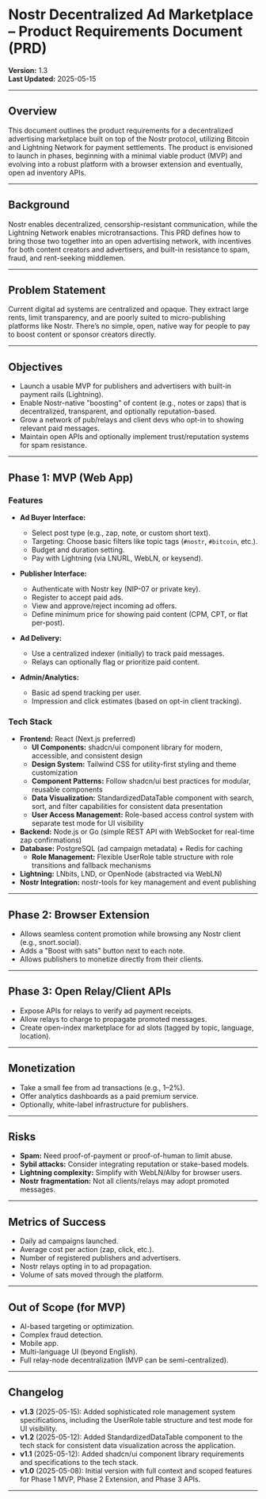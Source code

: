 # Nostr Decentralized Ad Marketplace – Product Requirements Document (PRD)

**Version:** 1.3  
**Last Updated:** 2025-05-15  

---

## Overview

This document outlines the product requirements for a decentralized advertising marketplace built on top of the Nostr protocol, utilizing Bitcoin and Lightning Network for payment settlements. The product is envisioned to launch in phases, beginning with a minimal viable product (MVP) and evolving into a robust platform with a browser extension and eventually, open ad inventory APIs.

---

## Background

Nostr enables decentralized, censorship-resistant communication, while the Lightning Network enables microtransactions. This PRD defines how to bring those two together into an open advertising network, with incentives for both content creators and advertisers, and built-in resistance to spam, fraud, and rent-seeking middlemen.

---

## Problem Statement

Current digital ad systems are centralized and opaque. They extract large rents, limit transparency, and are poorly suited to micro-publishing platforms like Nostr. There’s no simple, open, native way for people to pay to boost content or sponsor creators directly.

---

## Objectives

- Launch a usable MVP for publishers and advertisers with built-in payment rails (Lightning).
- Enable Nostr-native "boosting" of content (e.g., notes or zaps) that is decentralized, transparent, and optionally reputation-based.
- Grow a network of pub/relays and client devs who opt-in to showing relevant paid messages.
- Maintain open APIs and optionally implement trust/reputation systems for spam resistance.

---

## Phase 1: MVP (Web App)

### Features
- **Ad Buyer Interface:**
  - Select post type (e.g., zap, note, or custom short text).
  - Targeting: Choose basic filters like topic tags (`#nostr`, `#bitcoin`, etc.).
  - Budget and duration setting.
  - Pay with Lightning (via LNURL, WebLN, or keysend).

- **Publisher Interface:**
  - Authenticate with Nostr key (NIP-07 or private key).
  - Register to accept paid ads.
  - View and approve/reject incoming ad offers.
  - Define minimum price for showing paid content (CPM, CPT, or flat per-post).

- **Ad Delivery:**
  - Use a centralized indexer (initially) to track paid messages.
  - Relays can optionally flag or prioritize paid content.

- **Admin/Analytics:**
  - Basic ad spend tracking per user.
  - Impression and click estimates (based on opt-in client tracking).

### Tech Stack
- **Frontend:** React (Next.js preferred)
  - **UI Components:** shadcn/ui component library for modern, accessible, and consistent design
  - **Design System:** Tailwind CSS for utility-first styling and theme customization
  - **Component Patterns:** Follow shadcn/ui best practices for modular, reusable components
  - **Data Visualization:** StandardizedDataTable component with search, sort, and filter capabilities for consistent data presentation
  - **User Access Management:** Role-based access control system with separate test mode for UI visibility
- **Backend:** Node.js or Go (simple REST API with WebSocket for real-time zap confirmations)
- **Database:** PostgreSQL (ad campaign metadata) + Redis for caching
  - **Role Management:** Flexible UserRole table structure with role transitions and fallback mechanisms
- **Lightning:** LNbits, LND, or OpenNode (abstracted via WebLN)
- **Nostr Integration:** nostr-tools for key management and event publishing

---

## Phase 2: Browser Extension

- Allows seamless content promotion while browsing any Nostr client (e.g., snort.social).
- Adds a "Boost with sats" button next to each note.
- Allows publishers to monetize directly from their clients.

---

## Phase 3: Open Relay/Client APIs

- Expose APIs for relays to verify ad payment receipts.
- Allow relays to charge to propagate promoted messages.
- Create open-index marketplace for ad slots (tagged by topic, language, location).

---

## Monetization

- Take a small fee from ad transactions (e.g., 1–2%).
- Offer analytics dashboards as a paid premium service.
- Optionally, white-label infrastructure for publishers.

---

## Risks

- **Spam:** Need proof-of-payment or proof-of-human to limit abuse.
- **Sybil attacks:** Consider integrating reputation or stake-based models.
- **Lightning complexity:** Simplify with WebLN/Alby for browser users.
- **Nostr fragmentation:** Not all clients/relays may adopt promoted messages.

---

## Metrics of Success

- Daily ad campaigns launched.
- Average cost per action (zap, click, etc.).
- Number of registered publishers and advertisers.
- Nostr relays opting in to ad propagation.
- Volume of sats moved through the platform.

---

## Out of Scope (for MVP)

- AI-based targeting or optimization.
- Complex fraud detection.
- Mobile app.
- Multi-language UI (beyond English).
- Full relay-node decentralization (MVP can be semi-centralized).

---

## Changelog

- **v1.3** (2025-05-15): Added sophisticated role management system specifications, including the UserRole table structure and test mode for UI visibility.
- **v1.2** (2025-05-12): Added StandardizedDataTable component to the tech stack for consistent data visualization across the application.
- **v1.1** (2025-05-12): Added shadcn/ui component library requirements and specifications to the tech stack.
- **v1.0** (2025-05-08): Initial version with full context and scoped features for Phase 1 MVP, Phase 2 Extension, and Phase 3 APIs.

---

